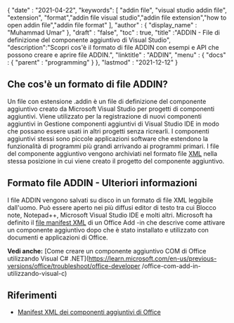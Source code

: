 {
  "date" : "2021-04-22",
  "keywords": [ "addin file", "visual studio addin file", "extension", "format","addin file visual studio","addin file extension","how to open addin file","addin file format" ],
  "author" : {
    "display_name" : "Muhammad Umar"
},
  "draft" : "false",
  "toc" : true,
  "title" :"ADDIN - File di definizione del componente aggiuntivo di Visual Studio",
  "description":"Scopri cos'è il formato di file ADDIN con esempi e API che possono creare e aprire file ADDIN.",
  "linktitle" : "ADDIN",
  "menu" : {
    "docs" : {
      "parent" : "programming"
}
},
  "lastmod" : "2021-12-12"
}

## Che cos'è un formato di file ADDIN?

Un file con estensione .addin è un file di definizione del componente aggiuntivo creato da Microsoft Visual Studio per progetti di componenti aggiuntivi. Viene utilizzato per la registrazione di nuovi componenti aggiuntivi in Gestione componenti aggiuntivi di Visual Studio IDE in modo che possano essere usati in altri progetti senza ricrearli. I componenti aggiuntivi stessi sono piccole applicazioni software che estendono la funzionalità di programmi più grandi arrivando ai programmi primari. I file del componente aggiuntivo vengono archiviati nel formato file [XML](/it/web/xml/) nella stessa posizione in cui viene creato il progetto del componente aggiuntivo.

## Formato file ADDIN - Ulteriori informazioni

I file ADDIN vengono salvati su disco in un formato di file XML leggibile dall'uomo. Può essere aperto nei più diffusi editor di testo tra cui Blocco note, Notepad++, Microsoft Visual Studio IDE e molti altri. Microsoft ha definito il [file manifest XML](https://learn.microsoft.com/en-us/office/dev/add-ins/develop/add-in-manifests?tabs=tabid-1) di un Office Add -in che descrive come attivare un componente aggiuntivo dopo che è stato installato e utilizzato con documenti e applicazioni di Office.

**Vedi anche:** [Come creare un componente aggiuntivo COM di Office utilizzando Visual C# .NET](https://learn.microsoft.com/en-us/previous-versions/office/troubleshoot/office-developer /office-com-add-in-utilizzando-visual-c)

## Riferimenti

* [Manifest XML dei componenti aggiuntivi di Office](https://learn.microsoft.com/en-us/office/dev/add-ins/develop/add-in-manifests?tabs=tabid-1)


